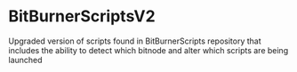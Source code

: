 # BitBurnerScriptsV2
Upgraded version of scripts found in BitBurnerScripts repository that includes the ability to detect which bitnode and alter which scripts are being launched

